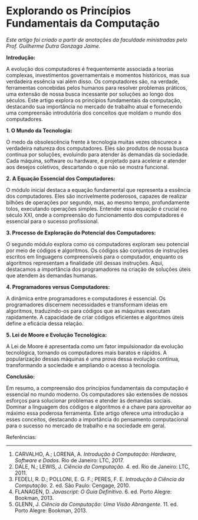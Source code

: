 # Explorando os Princípios Fundamentais da Computação

*Este artigo foi criado a partir de anotações da faculdade ministradas pelo Prof. Guilherme Dutra Gonzaga Jaime.*

**Introdução:**

A evolução dos computadores é frequentemente associada a teorias complexas, investimentos governamentais e momentos históricos, mas sua verdadeira essência vai além disso. Os computadores são, na verdade, ferramentas concebidas pelos humanos para resolver problemas práticos, uma extensão de nossa busca incessante por soluções ao longo dos séculos. Este artigo explora os princípios fundamentais da computação, destacando sua importância no mercado de trabalho atual e fornecendo uma compreensão introdutória dos conceitos que moldam o mundo dos computadores.

**1. O Mundo da Tecnologia:**

O medo da obsolescência frente à tecnologia muitas vezes obscurece a verdadeira natureza dos computadores. Eles são produtos de nossa busca contínua por soluções, evoluindo para atender às demandas da sociedade. Cada máquina, software ou hardware, é projetado para acelerar e atender aos desejos coletivos, descartando o que não se mostra funcional.

**2. A Equação Essencial dos Computadores:**

O módulo inicial destaca a equação fundamental que representa a essência dos computadores. Eles são incrivelmente poderosos, capazes de realizar bilhões de operações por segundo, mas, ao mesmo tempo, profundamente tolos, executando operações simples. Entender essa equação é crucial no século XXI, onde a compreensão do funcionamento dos computadores é essencial para o sucesso profissional.

**3. Processo de Exploração do Potencial dos Computadores:**

O segundo módulo explora como os computadores exploram seu potencial por meio de códigos e algoritmos. Os códigos são conjuntos de instruções escritos em linguagens compreensíveis para o computador, enquanto os algoritmos representam a finalidade útil dessas instruções. Aqui, destacamos a importância dos programadores na criação de soluções úteis que atendem às demandas humanas.

**4. Programadores versus Computadores:**

A dinâmica entre programadores e computadores é essencial. Os programadores discernem necessidades e transformam ideias em algoritmos, traduzindo-os para códigos que as máquinas executam rapidamente. A capacidade de criar códigos eficientes e algoritmos úteis define a eficácia dessa relação.

**5. Lei de Moore e Evolução Tecnológica:**

A Lei de Moore é apresentada como um fator impulsionador da evolução tecnológica, tornando os computadores mais baratos e rápidos. A popularização dessas máquinas é uma prova dessa evolução contínua, transformando a sociedade e ampliando o acesso à tecnologia.

**Conclusão:**

Em resumo, a compreensão dos princípios fundamentais da computação é essencial no mundo moderno. Os computadores são extensões de nossos esforços para solucionar problemas e atender às demandas sociais. Dominar a linguagem dos códigos e algoritmos é a chave para aproveitar ao máximo essa poderosa ferramenta. Este artigo oferece uma introdução a esses conceitos, destacando a importância do pensamento computacional para o sucesso no mercado de trabalho e na sociedade em geral.

Referências:

---

1. CARVALHO, A.; LORENA, A. *Introdução à Computação: Hardware, Software e Dados*. Rio de Janeiro: LTC, 2017.
2. DALE, N.; LEWIS, J. *Ciência da Computação*. 4. ed. Rio de Janeiro: LTC, 2011.
3. FEDELI, R. D.; POLLONI, E. G. F.; PERES, F. E. *Introdução à Ciência da Computação*. 2. ed. São Paulo: Cengage, 2010.
4. FLANAGEN, D. *Javascript: O Guia Definitivo*. 6. ed. Porto Alegre: Bookman, 2013.
5. GLENN, J. *Ciência da Computação: Uma Visão Abrangente*. 11. ed. Porto Alegre: Bookman, 2013.
